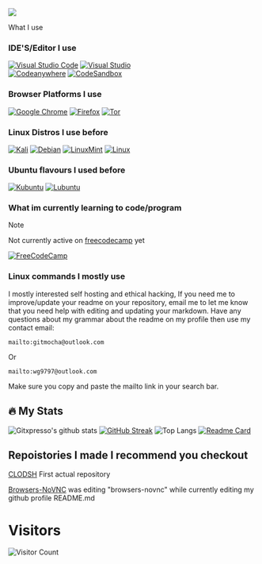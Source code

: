 
<!-- <div id= "header" align="center"">
	<img src="https://i.imgur.com/7fNjZUe.png width="100px" align="left" />
</div> --> 

 <div id= align="center">
	<img src="https://i.sstatic.net/zjCCpP5n.png?s=128"/>
</div> 






                               

<!-- [![GitHub Workflow Status](https://img.shields.io/github/checks-status/gogs/gogs/main?logo=github&style=for-the-badge)](https://github.com/gogs/gogs/actions?query=branch%3Amain) this is here so i know how to add an reference link to img shield badges -->                                 
 What I use
### IDE'S/Editor I use
[![Visual Studio Code](https://img.shields.io/badge/Visual_Studio_Code-0078D4?style=for-the-badge&logo=visual%20studio%20code&logoColor=white)](https://code.visualstudio.com/) 
[![Visual Studio](https://img.shields.io/badge/Visual_Studio_Community-5C2D91?style=for-the-badge&logo=visual%20studio&logoColor=white)](https://code.visualstudio.com)  
[![Codeanywhere](https://img.shields.io/badge/Codeanywhere-7D4698?style=for-the-badge&logo=visual%20studio%20code&logoColor=white)](https://code.visualstudio.com/) 
[![CodeSandbox](https://img.shields.io/badge/Codesandbox-040404?style=for-the-badge&logo=codesandbox&logoColor=DBDBDB)](https://codesandbox.io)
### Browser Platforms I use
[![Google Chrome](https://img.shields.io/badge/Google%20Chrome-4285F4?style=for-the-badge&logo=GoogleChrome&logoColor=white)](https://chrome.com/)
[![Firefox](https://img.shields.io/badge/Firefox-FF7139?style=for-the-badge&logo=Firefox-Browser&logoColor=white)](https://firefox.com/)
[![Tor](https://img.shields.io/badge/Tor-7D4698?style=for-the-badge&logo=Tor-Browser&logoColor=white)](https://torproject.com/)
### Linux Distros I use before
[![Kali](https://img.shields.io/badge/Kali-268BEE?style=for-the-badge&logo=kalilinux&logoColor=white)](https://kali.org)
[![Debian](https://img.shields.io/badge/Debian-D70A53?style=for-the-badge&logo=debian&logoColor=white)](https://debian.org/)
[![LinuxMint](https://img.shields.io/badge/Linux_Mint-87CF3E?style=for-the-badge&logo=linux-mint&logoColor=white)](https://linuxmint.org/)
[![Linux](https://img.shields.io/badge/Linux-FCC624?style=for-the-badge&logo=linux&logoColor=black)](https://linux.org/)
### Ubuntu flavours I used before
[![Kubuntu](https://img.shields.io/badge/Kubuntu-0079C1?style=for-the-badge&logo=kubuntu&logoColor=white)](https://kubuntu.org/)
[![Lubuntu](https://img.shields.io/badge/Lubuntu-0068C8?style=for-the-badge&logo=lubuntu&logoColor=white)](https://lubuntu.org/)
### What im currently learning to code/program 
> [!NOTE]
> Not currently active on [freecodecamp](https://freecpdecamp.com/) yet

[![FreeCodeCamp](https://img.shields.io/badge/Freecodecamp-%23123.svg?&style=for-the-badge&logo=freecodecamp&logoColor=green)](https://freecodecamp.com)
### Linux commands I mostly use
I mostly interested self hosting and ethical hacking, If you need me to improve/update your readme on your repository, email me to let me know that you need help with editing and updating your markdown. Have any questions about my grammar about the readme on my profile then use my contact email: 
```
mailto:gitmocha@outlook.com
```
Or
```
mailto:wg9797@outlook.com
```
Make sure you copy and paste the mailto link in your search bar.
## 🔥 My Stats

![Gitxpresso's github stats](https://github-readme-stats.vercel.app/api?username=GitXpresso&show_icons=true&title_color=fff&icon_color=79ff97&text_color=9f9f9f&bg_color=151515) [![GitHub Streak](https://streak-stats.demolab.com?user=GitXpresso&theme=github-dark-blue)](https://git.io/streak-stats)
![Top Langs](https://github-readme-stats.vercel.app/api/top-langs/?username=GitXpresso&layout=compact)
[![Readme Card](https://github-readme-stats.vercel.app/api/pin/?username=GitXpresso&repo=CLODSH)](https://github.com/anuraghazra/github-readme-stats)

## Repoistories I made I recommend you checkout

[CLODSH](https://github.com/gitxpresso/clodsh/) First actual repository

[Browsers-NoVNC](https://github.com/gitxpresso/Browsers-NoVNC) was editing "browsers-novnc" while currently editing my github profile README.md
# Visitors
![Visitor Count](https://profile-counter.glitch.me/gitxpresso/count.svg)


<!--
**GitXpresso/GitXpresso** is a ✨ _special_ ✨ repository because its `README.md` (this file) appears on your GitHub profile.

Here are some ideas to get you started:

- 🔭 I’m currently working on ...
- 🌱 I’m currently learning ...
- 👯 I’m looking to collaborate on ...
- 🤔 I’m looking for help with ...
- 💬 Ask me about ...
- 📫 How to reach me: ...
- 😄 Pronouns: ...
- ⚡ Fun fact: ...
-->
